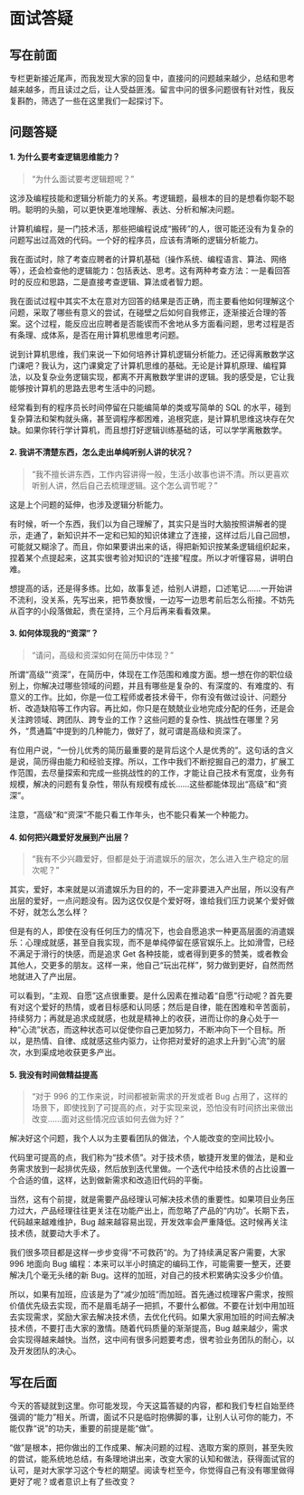 



# 面试答疑

## 写在前面

专栏更新接近尾声，而我发现大家的回复中，直接问的问题越来越少，总结和思考越来越多，而且读过之后，让人受益匪浅。留言中问的很多问题很有针对性，我反复斟酌，筛选了一些在这里我们一起探讨下。





## 问题答疑

#### 1. 为什么要考查逻辑思维能力？

> “为什么面试要考逻辑题呢？”

这涉及编程技能和逻辑分析能力的关系。考逻辑题，最根本的目的是想看你聪不聪明。聪明的头脑，可以更快更准地理解、表达、分析和解决问题。

计算机编程，是一门技术活，那些把编程说成“搬砖”的人，很可能还没有为复杂的问题写出过高效的代码。一个好的程序员，应该有清晰的逻辑分析能力。

我在面试时，除了考查应聘者的计算机基础（操作系统、编程语言、算法、网络等），还会检查他的逻辑能力：包括表达、思考。这有两种考查方法：一是看回答时的反应和思路，二是直接考查逻辑、算法或者智力题。

我在面试过程中其实不太在意对方回答的结果是否正确，而主要看他如何理解这个问题，采取了哪些有意义的尝试，在碰壁之后如何自我修正，逐渐接近合理的答案。这个过程，能反应出应聘者是否能锲而不舍地从多方面看问题，思考过程是否有条理、成体系，是否在用计算机思维思考问题。

说到计算机思维，我们来说一下如何培养计算机逻辑分析能力。还记得离散数学这门课吧？我认为，这门课奠定了计算机思维的基础。无论是计算机原理、编程算法，以及复杂业务逻辑实现，都离不开离散数学里讲的逻辑。我的感受是，它让我能够按计算机的思路去思考生活中的问题。

经常看到有的程序员长时间停留在只能编简单的类或写简单的 SQL 的水平，碰到复杂算法和架构就头痛，甚至调程序都困难，追根究底，是计算机思维这块存在欠缺。如果你转行学计算机，而且想打好逻辑训练基础的话，可以学学离散数学。





#### 2. 我讲不清楚东西，怎么走出单纯听别人讲的状况？

> “我不擅长讲东西，工作内容讲得一般，生活小故事也讲不清。所以更喜欢听别人讲，然后自己去梳理逻辑。这个怎么调节呢？”

这是上个问题的延伸，也涉及逻辑分析能力。

有时候，听一个东西，我们以为自己理解了，其实只是当时大脑按照讲解者的提示，走通了，新知识并不一定和已知的知识体建立了连接，这样过后儿自己回想，可能就又糊涂了。而且，你如果要讲出来的话，得把新知识按某条逻辑组织起来，捏着某个点提起来，这其实很考验对知识的“连接”程度。所以才听懂容易，讲明白难。

想提高的话，还是得多练。比如，故事复述，给别人讲题，口述笔记……一开始讲不流利，没关系，先写出来，把节奏放慢，一边写一边思考前后怎么衔接。不妨先从百字的小段落做起，贵在坚持，三个月后再来看看效果。





#### 3. 如何体现我的“资深”？

> “请问，高级和资深如何在简历中体现？”

所谓“高级”“资深”，在简历中，体现在工作范围和难度方面。想一想在你的职位级别上，你解决过哪些领域的问题，并且有哪些是复杂的、有深度的、有难度的、有意义的工作。比如，你是一位工程师或者技术骨干，你有没有做过设计、问题分析、改造缺陷等工作内容。再比如，你只是在兢兢业业地完成分配的任务，还是会关注跨领域、跨团队、跨专业的工作？这些问题的复杂性、挑战性在哪里？另外，“贯通篇”中提到的几种能力，做好了，就可谓是高级和资深了。

有位用户说，“一份儿优秀的简历最重要的是背后这个人是优秀的”。这句话的含义是说，简历得由能力和经验支撑。所以，工作中我们不断挖掘自己的潜力，扩展工作范围，去尽量探索和完成一些挑战性的的工作，才能让自己技术有宽度，业务有规模，解决的问题有复杂性，带队有规模有成长……这些都能体现出“高级”和“资深”。

注意，“高级”和“资深”不能只看工作年头，也不能只看某一个种能力。





#### 4. 如何把兴趣爱好发展到产出层？

> “我有不少兴趣爱好，但都是处于消遣娱乐的层次，怎么进入生产稳定的层次呢？”

其实，爱好，本来就是以消遣娱乐为目的的，不一定非要进入产出层，所以没有产出层的爱好，一点问题没有。因为这仅仅是个爱好呀，谁给我们压力说某个爱好做不好，就怎么怎么样？

但是有的人，即使在没有任何压力的情况下，也会自愿追求一种更高层面的消遣娱乐：心理成就感，甚至自我实现，而不是单纯停留在感官娱乐上。比如滑雪，已经不满足于滑行的快感，而是追求 Get 各种技能，或者得到更多的赞美，或者教会其他人，交更多的朋友。这样一来，他自己“玩出花样”，努力做到更好，自然而然地就进入了产出层。

可以看到，“主观、自愿”这点很重要。是什么因素在推动着“自愿”行动呢？首先要有对这个爱好的热情，或者目标感和认同感；然后是自律，能在困难和辛苦面前，持续努力；再就是追求成就感，也就是精神上的收获，进而让你的身心处于一种“心流”状态，而这种状态可以促使你自己更加努力，不断冲向下一个目标。所以，是热情、自律、成就感这些内驱力，让你把对爱好的追求上升到“心流”的层次，水到渠成地收获更多产出。





#### 5. 我没有时间做精益提高

> “对于 996 的工作来说，时间都被新需求的开发或者 Bug 占用了，这样的场景下，即使找到了可提高的点，对于实现来说，恐怕没有时间挤出来做出改变……面对这些情况应该如何去做为好？”

解决好这个问题，我个人以为主要看团队的做法，个人能改变的空间比较小。

代码里可提高的点，我们称为“技术债”。对于技术债，敏捷开发里的做法，是和业务需求放到一起排优先级，然后放到迭代里做。一个迭代中给技术债的占比设置一个合适的值，这样，达到做新需求和改造旧代码的平衡。

当然，这有个前提，就是需要产品经理认可解决技术债的重要性。如果项目业务压力过大，产品经理往往更关注在功能产出上，而忽略了产品的“内功”。长期下去，代码越来越难维护，Bug 越来越容易出现，开发效率会严重降低。这时候再关注技术债，就要动大手术了。

我们很多项目都是这样一步步变得“不可救药”的。为了持续满足客户需要，大家 996 地面向 Bug 编程：本来可以半小时搞定的编码工作，可能需要一整天，还要解决几个毫无头绪的新 Bug。这样的加班，对自己的技术积累确实没多少价值。

所以，如果有加班，应该是为了“减少加班”而加班。首先通过梳理客户需求，按照价值优先级去实现，而不是眉毛胡子一把抓，不要什么都做。不要在计划中用加班去实现需求，奖励大家去解决技术债，去优化代码。如果大家用加班的时间去解决技术债，不要打击大家的激情。随着代码质量的渐渐提高，Bug 越来越少，需求会实现得越来越快。当然，这中间有很多问题要考虑，很考验业务团队的耐心，以及开发团队的决心。





## 写在后面

今天的答疑就到这里。你可能发现，今天这篇答疑的内容，都和我们专栏自始至终强调的“能力”相关。所谓，面试不只是临时抱佛脚的事，让别人认可你的能力，不能仅靠“说”的功夫，重要的前提是能“做”。

“做”是根本，把你做出的工作成果、解决问题的过程、选取方案的原则，甚至失败的尝试，能系统地总结，有条理地讲出来，改变大家的认知和做法，获得面试官的认可，是对大家学习这个专栏的期望。阅读专栏至今，你觉得自己有没有哪里做得更好了呢？或者意识上有了些改变？











































